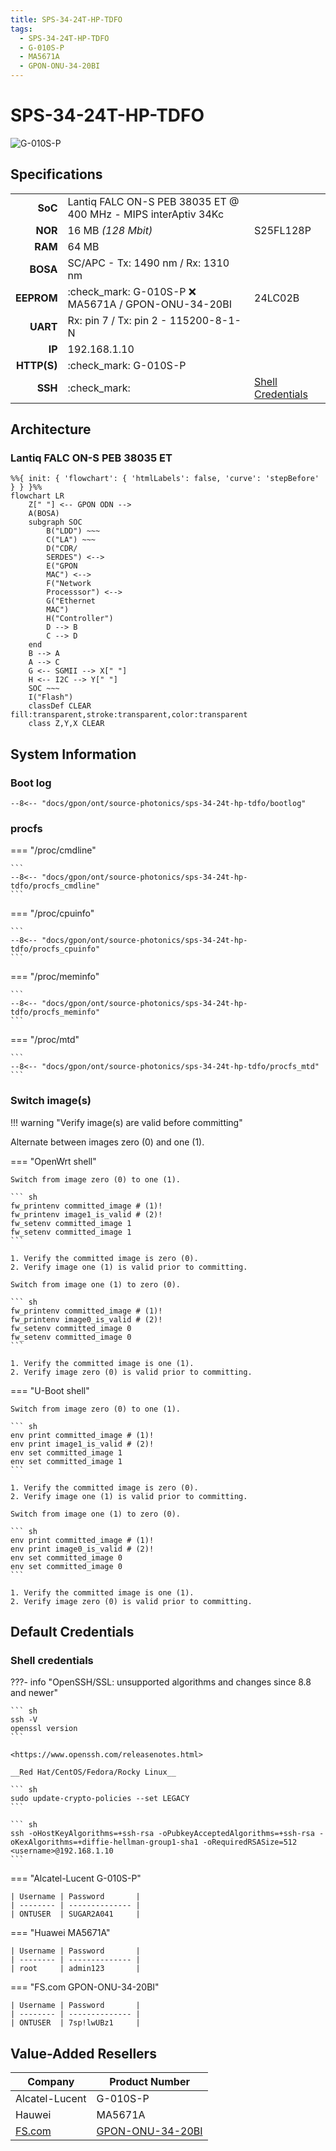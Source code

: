 ```yaml
---
title: SPS-34-24T-HP-TDFO
tags:
  - SPS-34-24T-HP-TDFO
  - G-010S-P
  - MA5671A
  - GPON-ONU-34-20BI
---
```


# SPS-34-24T-HP-TDFO

![G-010S-P](sps-34-24t-hp-tdfo/g-010s-p.webp)

## Specifications

|             |                                                                |                      |
| ----------: | --------------------------------------------------------       | -------------------- |
| __SoC__     | Lantiq FALC ON-S PEB 38035 ET @ 400 MHz - MIPS interAptiv 34Kc |                      |
| __NOR__     | 16 MB *(128 Mbit)*                                             | S25FL128P            |
| __RAM__     | 64 MB                                                          |                      |
| __BOSA__    | SC/APC - Tx: 1490 nm / Rx: 1310 nm                             |                      |
| __EEPROM__  | :check_mark: G-010S-P :x: MA5671A / GPON-ONU-34-20BI           | 24LC02B              |
| __UART__    | Rx: pin 7 / Tx: pin 2 - 115200-8-1-N                           |                      |
| __IP__      | 192.168.1.10                                                   |                      |
| __HTTP(S)__ | :check_mark: G-010S-P                                          |                      |
| __SSH__     | :check_mark:                                                   | [Shell Credentials]  |

 [Shell credentials]: #shell-credentials

## Architecture

### Lantiq FALC ON-S PEB 38035 ET

``` mermaid
%%{ init: { 'flowchart': { 'htmlLabels': false, 'curve': 'stepBefore' } } }%%
flowchart LR
    Z[" "] <-- GPON ODN -->
    A(BOSA)
    subgraph SOC
        B("LDD") ~~~
        C("LA") ~~~
        D("CDR/
        SERDES") <-->
        E("GPON
        MAC") <-->
        F("Network
        Processsor") <-->
        G("Ethernet
        MAC")
        H("Controller")
        D --> B
        C --> D
    end
    B --> A
    A --> C
    G <-- SGMII --> X[" "]
    H <-- I2C --> Y[" "]
    SOC ~~~
    I("Flash")
    classDef CLEAR fill:transparent,stroke:transparent,color:transparent
    class Z,Y,X CLEAR
```

## System Information

### Boot log

```
--8<-- "docs/gpon/ont/source-photonics/sps-34-24t-hp-tdfo/bootlog"
```

### procfs

=== "/proc/cmdline"


    ```
    --8<-- "docs/gpon/ont/source-photonics/sps-34-24t-hp-tdfo/procfs_cmdline"
    ```

=== "/proc/cpuinfo"


    ```
    --8<-- "docs/gpon/ont/source-photonics/sps-34-24t-hp-tdfo/procfs_cpuinfo"
    ```

=== "/proc/meminfo"


    ```
    --8<-- "docs/gpon/ont/source-photonics/sps-34-24t-hp-tdfo/procfs_meminfo"
    ```

=== "/proc/mtd"


    ```
    --8<-- "docs/gpon/ont/source-photonics/sps-34-24t-hp-tdfo/procfs_mtd"
    ```

### Switch image(s)

!!! warning "Verify image(s) are valid before committing"

Alternate between images zero (0) and one (1).

=== "OpenWrt shell"

    Switch from image zero (0) to one (1).

    ``` sh
    fw_printenv committed_image # (1)!
    fw_printenv image1_is_valid # (2)!
    fw_setenv committed_image 1
    fw_setenv committed_image 1
    ```

    1. Verify the committed image is zero (0).
    2. Verify image one (1) is valid prior to committing.

    Switch from image one (1) to zero (0).

    ``` sh
    fw_printenv committed_image # (1)!
    fw_printenv image0_is_valid # (2)!
    fw_setenv committed_image 0
    fw_setenv committed_image 0
    ```

    1. Verify the committed image is one (1).
    2. Verify image zero (0) is valid prior to committing.

=== "U-Boot shell"

    Switch from image zero (0) to one (1).

    ``` sh
    env print committed_image # (1)!
    env print image1_is_valid # (2)!
    env set committed_image 1
    env set committed_image 1
    ```

    1. Verify the committed image is zero (0).
    2. Verify image one (1) is valid prior to committing.

    Switch from image one (1) to zero (0).

    ``` sh
    env print committed_image # (1)!
    env print image0_is_valid # (2)!
    env set committed_image 0
    env set committed_image 0
    ```

    1. Verify the committed image is one (1).
    2. Verify image zero (0) is valid prior to committing.


## Default Credentials

### Shell credentials

???- info "OpenSSH/SSL: unsupported algorithms and changes since 8.8 and newer"

    ``` sh
    ssh -V
    openssl version
    ```

    <https://www.openssh.com/releasenotes.html>

    __Red Hat/CentOS/Fedora/Rocky Linux__

    ``` sh
    sudo update-crypto-policies --set LEGACY
    ```

    ``` sh
    ssh -oHostKeyAlgorithms=+ssh-rsa -oPubkeyAcceptedAlgorithms=+ssh-rsa -oKexAlgorithms=+diffie-hellman-group1-sha1 -oRequiredRSASize=512 <username>@192.168.1.10
    ```

=== "Alcatel-Lucent G-010S-P"

    | Username | Password       |
    | -------- | -------------- |
    | ONTUSER  | SUGAR2A041     |

=== "Huawei MA5671A"

    | Username | Password       |
    | -------- | -------------- |
    | root     | admin123       |

=== "FS.com GPON-ONU-34-20BI"

    | Username | Password       |
    | -------- | -------------- |
    | ONTUSER  | 7sp!lwUBz1     |

## Value-Added Resellers

| Company         | Product Number     |
| --------------- | ------------------ |
| Alcatel-Lucent  | G-010S-P           |
| Hauwei          | MA5671A            |
| [FS.com]        | [GPON-ONU-34-20BI] |

 [FS.com]: https://www.fs.com/
 [GPON-ONU-34-20BI]: https://www.fs.com/products/133619.html
